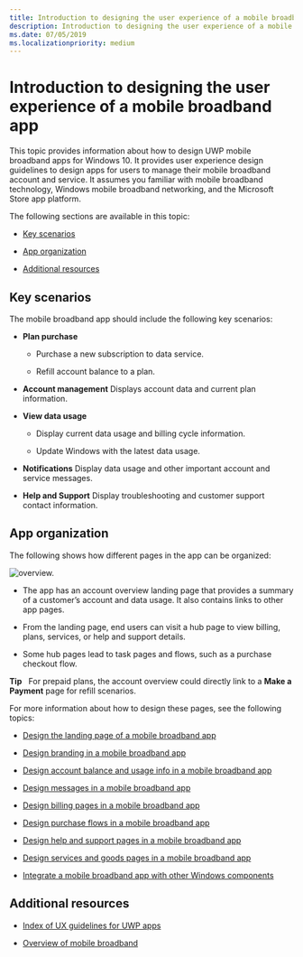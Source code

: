 ```yaml
---
title: Introduction to designing the user experience of a mobile broadband app
description: Introduction to designing the user experience of a mobile broadband app
ms.date: 07/05/2019
ms.localizationpriority: medium
---
```


# Introduction to designing the user experience of a mobile broadband app


This topic provides information about how to design UWP mobile broadband apps for Windows 10. It provides user experience design guidelines to design apps for users to manage their mobile broadband account and service. It assumes you familiar with mobile broadband technology, Windows mobile broadband networking, and the Microsoft Store app platform.

The following sections are available in this topic:

-   [Key scenarios](#keyui)

-   [App organization](#apporg)

-   [Additional resources](#resources)

## <span id="keyui"></span><span id="KEYUI"></span>Key scenarios


The mobile broadband app should include the following key scenarios:

-   **Plan purchase**

    -   Purchase a new subscription to data service.

    -   Refill account balance to a plan.

-   **Account management** Displays account data and current plan information.

-   **View data usage**

    -   Display current data usage and billing cycle information.

    -   Update Windows with the latest data usage.

-   **Notifications** Display data usage and other important account and service messages.

-   **Help and Support** Display troubleshooting and customer support contact information.

## <span id="apporg"></span><span id="APPORG"></span>App organization


The following shows how different pages in the app can be organized:

![overview.](images/mb-fig1-overview-uwp-device-app.png)

-   The app has an account overview landing page that provides a summary of a customer’s account and data usage. It also contains links to other app pages.

-   From the landing page, end users can visit a hub page to view billing, plans, services, or help and support details.

-   Some hub pages lead to task pages and flows, such as a purchase checkout flow.

**Tip**  
For prepaid plans, the account overview could directly link to a **Make a Payment** page for refill scenarios.

 

For more information about how to design these pages, see the following topics:

-   [Design the landing page of a mobile broadband app](design-the-landing-page-of-a-mobile-broadband-app.md)

-   [Design branding in a mobile broadband app](design-branding-in-a-mobile-broadband-app.md)

-   [Design account balance and usage info in a mobile broadband app](design-account-balance-and-usage-info-in-a-mobile-broadband-app.md)

-   [Design messages in a mobile broadband app](design-messages-in-a-mobile-broadband-app.md)

-   [Design billing pages in a mobile broadband app](design-billing-pages-in-a-mobile-broadband-app.md)

-   [Design purchase flows in a mobile broadband app](design-purchase-flows-in-a-mobile-broadband-app.md)

-   [Design help and support pages in a mobile broadband app](design-help-and-support-pages-in-a-mobile-broadband-app.md)

-   [Design services and goods pages in a mobile broadband app](design-services-and-goods-pages-in-a-mobile-broadband-app.md)

-   [Integrate a mobile broadband app with other Windows components](integrate-a-mobile-broadband-app-with-other-windows-components.md)

## <span id="resources"></span><span id="RESOURCES"></span>Additional resources


-   [Index of UX guidelines for UWP apps](https://developer.microsoft.com/windows/apps/design)

-   [Overview of mobile broadband](overview-of-mobile-broadband.md)

 

 





